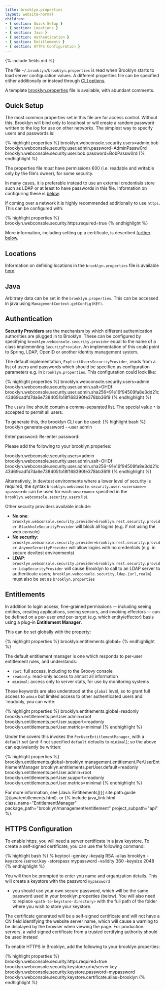 ```yaml
---
title: brooklyn.properties
layout: website-normal
children:
- { section: Quick Setup }
- { section: Locations }
- { section: Java }
- { section: Authentication }
- { section: Entitlements }
- { section: HTTPS Configuration }
---
```


{% include fields.md %}

The file `~/.brooklyn/brooklyn.properties` is read when Brooklyn starts
to load server configuration values.
A different properties file can be specified either additionally or instead
through [CLI options](cli.html#configuration). 

A template [brooklyn.properties]({{brooklyn_properties_url_path}}) file is available,
with abundant comments.


## Quick Setup

The most common properties set in this file are for access control.
Without this, Brooklyn will bind only to localhost or will create a random
password written to the log for use on other networks.
The simplest way to specify users and passwords is:
 
{% highlight properties %}
brooklyn.webconsole.security.users=admin,bob
brooklyn.webconsole.security.user.admin.password=AdminPassw0rd
brooklyn.webconsole.security.user.bob.password=BobPassw0rd
{% endhighlight %}

The properties file *must* have permissions 600 
(i.e. readable and writable only by the file's owner),
for some security.

In many cases, it is preferable instead to use an external credentials store such as LDAP
or at least to have passwords in this file.
Information on configuring these is [below](#authentication). 

If coming over a network it is highly recommended additionally to use `https`.
This can be configured with:

{% highlight properties %}
brooklyn.webconsole.security.https.required=true
{% endhighlight %}

More information, including setting up a certificate, is described [further below](#https-configuration).


## Locations

Information on defining locations in the `brooklyn.properties` file is available [here](locations/).


## Java

Arbitrary data can be set in the `brooklyn.properties`.
This can be accessed in java using `ManagementContext.getConfig(KEY)`.


## Authentication

**Security Providers** are the mechanism by which different authentication authorities are plugged in to Brooklyn.
These can be configured by specifying `brooklyn.webconsole.security.provider` equal 
to the name of a class implementing `SecurityProvider`.
An implementation of this could point to Spring, LDAP, OpenID or another identity management system.

The default implementation, `ExplicitUsersSecurityProvider`, reads from a list of users and passwords
which should be specified as configuration parameters e.g. in `brooklyn.properties`.
This configuration could look like:

{% highlight properties %}
brooklyn.webconsole.security.users=admin
brooklyn.webconsole.security.user.admin.salt=OHDf
brooklyn.webconsole.security.user.admin.sha256=91e16f94509fa8e3dd21c43d69cadfd7da6e7384051b18f168390fe378bb36f9
{% endhighlight %}

The `users` line should contain a comma-separated list. The special value `*` is accepted to permit all users.

To generate this, the brooklyn CLI can be used:
{% highlight bash %}
brooklyn generate-password --user admin

Enter password: 
Re-enter password: 

Please add the following to your brooklyn.properies:

brooklyn.webconsole.security.users=admin
brooklyn.webconsole.security.user.admin.salt=OHDf
brooklyn.webconsole.security.user.admin.sha256=91e16f94509fa8e3dd21c43d69cadfd7da6e7384051b18f168390fe378bb36f9
{% endhighlight %}

Alternatively, in dev/test environments where a lower level of security is required,
the syntax `brooklyn.webconsole.security.user.<username>=<password>` can be used for
each `<username>` specified in the `brooklyn.webconsole.security.users` list.

Other security providers available include:

* **No one**: `brooklyn.webconsole.security.provider=brooklyn.rest.security.provider.BlackholeSecurityProvider`
  will block all logins (e.g. if not using the web console)
* **No security**: `brooklyn.webconsole.security.provider=brooklyn.rest.security.provider.AnyoneSecurityProvider`
  will allow logins with no credentials (e.g. in secure dev/test environments) 
* **LDAP**: `brooklyn.webconsole.security.provider=brooklyn.rest.security.provider.LdapSecurityProvider`
  will cause Brooklyn to call to an LDAP server to authenticate users;
  `brooklyn.webconsole.security.ldap.{url,realm}` must also be set as `brooklyn.properties`


## Entitlements

In addition to login access, fine-grained permissions -- including 
seeing entities, creating applications, seeing sensors, and invoking effectors --
can be defined on a per-user *and* per-target (e.g. which entity/effector) basis
using a plug-in **Entitlement Manager**.

This can be set globally with the property:

{% highlight properties %}
brooklyn.entitlements.global=<class>
{% endhighlight %}

The default entitlement manager is one which responds to per-user entitlement rules,
and understands:

* `root`:  full access, including to the Groovy console
* `readonly`:  read-only access to almost all information
* `minimal`:  access only to server stats, for use by monitoring systems

These keywords are also understood at the `global` level, so to grant full access to `admin`
but limited access to other authenticated users and `readonly, 
you can write:

{% highlight properties %}
brooklyn.entitlements.global=readonly
brooklyn.entitlements.perUser.admin=root
brooklyn.entitlements.perUser.support=readonly
brooklyn.entitlements.perUser.metrics=minimal
{% endhighlight %}

Under the covers this invokes the `PerUserEntitlementManager`, 
with a `default` set (and if not specified `default` defaults to `minimal`); 
so the above can equivalently be written:

{% highlight properties %}
brooklyn.entitlements.global=brooklyn.management.entitlement.PerUserEntitlementManager
brooklyn.entitlements.perUser.default=readonly
brooklyn.entitlements.perUser.admin=root
brooklyn.entitlements.perUser.support=readonly
brooklyn.entitlements.perUser.metrics=minimal
{% endhighlight %}

For more information, see 
[Java: Entitlements]({{ site.path.guide }}/java/entitlements.html).
or
{% include java_link.html class_name="EntitlementManager" package_path="brooklyn/management/entitlement" project_subpath="api" %}.



## HTTPS Configuration

To enable https, you will need a server certificate in a java keystore. To create a self-signed certificate, you can use the
following command:

{% highlight bash %}
% keytool -genkey -keyalg RSA -alias brooklyn -keystore <path-to-keystore-directory>/server.key -storepass mypassword -validity 360 -keysize 2048
{% endhighlight %}

You will then be prompted to enter you name and organization details. This will create a keystore with the password `mypassword`
- you should use your own secure password, which will be the same password used in your brooklyn.properties (below). 
You will also need to replace `<path-to-keystore-directory>` with the full path of the folder where you wish to store your
keystore. 

The certificate generated will be a self-signed certificate and will not have a CN field identifying the website server 
name, which will cause a warning to be displayed by the browser when viewing the page. For production servers, a valid signed 
certificate from a trusted certifying authority should be used instead

To enable HTTPS in Brooklyn, add the following to your brooklyn.properties:

{% highlight properties %}
brooklyn.webconsole.security.https.required=true
brooklyn.webconsole.security.keystore.url=<path-to-keystore-directory>/server.key
brooklyn.webconsole.security.keystore.password=mypassword
brooklyn.webconsole.security.keystore.certificate.alias=brooklyn
{% endhighlight %}
